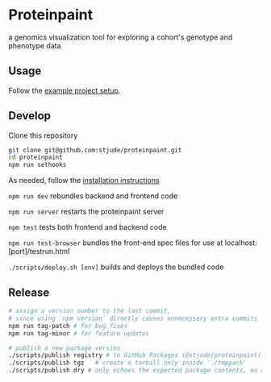 # Proteinpaint

a genomics visualization tool for exploring a cohort's genotype and phenotype data


## Usage

Follow the [example project setup](https://github.com/stjude/pp-trial).


## Develop

Clone this repository

```bash
git clone git@github.com:stjude/proteinpaint.git
cd proteinpaint
npm run sethooks
```

As needed, follow the [installation instructions](https://docs.google.com/document/d/1tkEHG_vYtT-OifPV-tlPeWQUMsEd3aWAKf5ExOT8G34/edit)

`npm run dev` rebundles backend and frontend code

`npm run server` restarts the proteinpaint server

`npm test` tests both frontend and backend code

`npm run test-browser` bundles the front-end spec files for use at localhost:[port]/testrun.html

`./scripts/deploy.sh [env]` builds and deploys the bundled code


## Release

```bash
# assign a version number to the last commit,
# since using `npm version` directly causes unnecessary extra commits
npm run tag-patch # for bug fixes 
npm run tag-minor # for feature updates 

# publish a new package version
./scripts/publish registry # to GitHub Packages (@stjude/proteinpaint)
./scripts/publish tgz	# create a tarball only inside './tmppack'
./scripts/publish dry # only echoes the expected package contents, no actual files created
```
